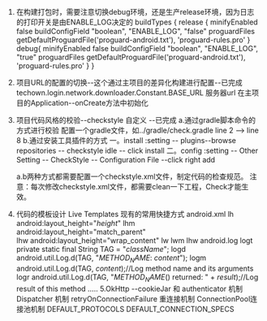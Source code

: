 

1.  在构建打包时，需要注意切换debug环境，还是生产release环境，因为日志的打印开关是由ENABLE_LOG决定的
 buildTypes {
        release {
            minifyEnabled false
            buildConfigField "boolean", "ENABLE_LOG", "false"
            proguardFiles getDefaultProguardFile('proguard-android.txt'), 'proguard-rules.pro'
        }
        debug{
            minifyEnabled false
            buildConfigField "boolean", "ENABLE_LOG", "true"
            proguardFiles getDefaultProguardFile('proguard-android.txt'), 'proguard-rules.pro'
        }
    }

2.  项目URL的配置的切换--这个通过主项目的差异化构建进行配置--已完成
    techown.login.network.downloader.Constant.BASE_URL 服务器url
    在主项目的Application--onCreate方法中初始化
3.  项目代码风格的校验--checkstyle  自定义 --已完成
    a.通过gradle脚本命令的方式进行校验
        配置一个gradle文件，如../gradle/check.gradle  line 2 --> line 8
    b.通过安装工具插件的方式
        一。install :setting -- plugins--browse repositories -- checkstyle idle -- click install
        二。config  :setting -- Other Setting -- CheckStyle -- Configuration File --click right add

    a.b两种方式都需要配置一个checkstyle.xml文件，制定代码的检查规范。
    注意：每次修改checkstyle.xml文件，都需要clean一下工程，Check才能生效。

4.  代码的模板设计 Live Templates
    现有的常用快捷方式
    android.xml
        lh      android:layout_height="$height$"
        lhm     android:layout_height="match_parent"\
        lhw     android:layout_height="wrap_content"
        lw
        lwm
        lhw
    android.log
        logt    private static final String TAG = "$className$";
        logd    android.util.Log.d(TAG, "$METHOD_NAME$: $content$");
        logm    android.util.Log.d(TAG, $content$);//Log method name and its arguments
        logr    android.util.Log.d(TAG, "$METHOD_NAME$() returned: " +  $result$);//Log result of this method
        .....
5.OkHttp --cookieJar 和 authenticator 机制
    Dispatcher 机制  retryOnConnectionFailure 重连接机制  ConnectionPool连接池机制  DEFAULT_PROTOCOLS
    DEFAULT_CONNECTION_SPECS
